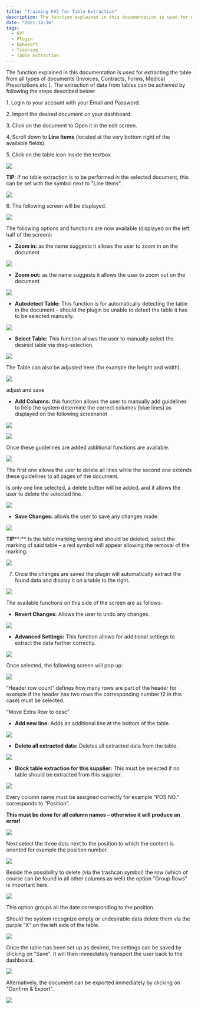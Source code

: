```yaml
---
title: "Training KV2 for Table Extraction"
description: The function explained in this documentation is used for extracting the table from all types of documents (Invoices, Contracts, Forms, Medical Prescriptions etc.)
date: "2021-12-16"
tags:
  - KV²
  - Plugin
  - Ephesoft
  - Training
  - Table Extraction
---
```


The function explained in this documentation is used for extracting the table from all types of documents (Invoices, Contracts, Forms, Medical Prescriptions etc.). The extraction of data from tables can be achieved by following the steps described below:

1\. Login to your account with your Email and Password.

2\. Import the desired document on your dashboard.

3\. Click on the document to Open it in the edit screen.

4\. Scroll down to **Line Items** (located at the very bottom right of the available fields).

5\. Click on the table icon inside the textbox

![](/_images/doc2/Line-Items-1-1024x194.png)

**TIP**: If no table extraction is to be performed in the selected document, this can be set with the symbol next to "Line Items".

![](/_images/doc2/Line-Items-2.png)

6\. The following screen will be displayed.

![](/_images/doc2/TE_Adjust-table-1024x548.png)

The following options and functions are now available (displayed on the left half of the screen):

- **Zoom in:** as the name suggests it allows the user to zoom in on the document

![](/_images/doc2/zoom-in.png)

- **Zoom out:** as the name suggests it allows the user to zoom out on the document

![](/_images/doc2/zoom-out.png)

- **Autodetect Table:** This function is for automatically detecting the table in the document – should the plugin be unable to detect the table it has to be selected manually.

![](/_images/doc2/autodetect-table.png)

- **Select Table:** This function allows the user to manually select the desired table via drag-selection.

![](/_images/doc2/edit-table.png)

The Table can also be adjusted here (for example the height and width).

![](/_images/doc2/TE_adjust-table-and-save-1024x549.png)

adjust and save

- **Add Columns:** this function allows the user to manually add guidelines to help the system determine the correct columns (blue lines) as displayed on the following screenshot

![](/_images/doc2/add-line.png)

![](/_images/doc2/Table-select-2.png)

Once these guidelines are added additional functions are available.

![](/_images/doc2/exend-line.png)

The first one allows the user to delete all lines while the second one extends these guidelines to all pages of the document.

Is only one line selected, a delete button will be added, and it allows the user to delete the selected line.

![](/_images/doc2/delete-1-line.png)

- **Save Changes:** allows the user to save any changes made.

![](/_images/doc2/save.png)

**TIP****:** Is the table marking wrong and should be deleted, select the marking of said table – a red symbol will appear allowing the removal of the marking.

![](/_images/doc2/Bildschirmfoto-2021-12-16-um-14.53.08-1024x307.png)

  
7. Once the changes are saved the plugin will automatically extract the found data and display it on a table to the right.

![](/_images/doc2/Table-1-1.png)

The available functions on this side of the screen are as follows:

- **Revert Changes:** Allows the user to undo any changes.

![](/_images/doc2/undo.png)

- **Advanced Settings:** This function allows for additional settings to extract the data further correctly.

![](/_images/doc2/advanced-settings-1.png)

Once selected, the following screen will pop up:

![](/_images/doc2/Table-2-1.png)

“Header row count” defines how many rows are part of the header for example if the header has two rows the corresponding number (2 in this case) must be selected.

“Move Extra Row to desc”

- **Add new line:** Adds an additional line at the bottom of the table.

![](/_images/doc2/add-new-line.png)

- **Delete all extracted data:** Deletes all extracted data from the table.

![](/_images/doc2/delete-extr.-data.png)

- **Block table extraction for this supplier:** This must be selected if no table should be extracted from this supplier.

![](/_images/doc2/blox-table-ex.png)

Every column name must be assigned correctly for example “POS.NO.” corresponds to “Position”.

**This must be done for all column names – otherwise it will produce an error!**

![](/_images/doc2/position-1024x590.png)

Next select the three dots next to the position to which the content is oriented for example the position number.

![](/_images/doc2/position-2.png)

Beside the possibility to delete (via the trashcan symbol) the row (which of course can be found in all other columns as well) the option "Group Rows" is important here.

![](/_images/doc2/group-data-1024x495.png)

This option groups all the date corresponding to the position.

Should the system recognize empty or undesirable data delete them via the purple “X” on the left side of the table.

![](/_images/doc2/delete-row.png)

Once the table has been set up as desired, the settings can be saved by clicking on "Save". It will then immediately transport the user back to the dashboard.

![](/_images/doc2/Bildschirmfoto-2021-12-16-um-14.41.25-1024x92.png)

Alternatively, the document can be exported immediately by clicking on "Confirm & Export".

![](/_images/doc2/Bildschirmfoto-2021-12-16-um-14.41.30-1024x83.png)

